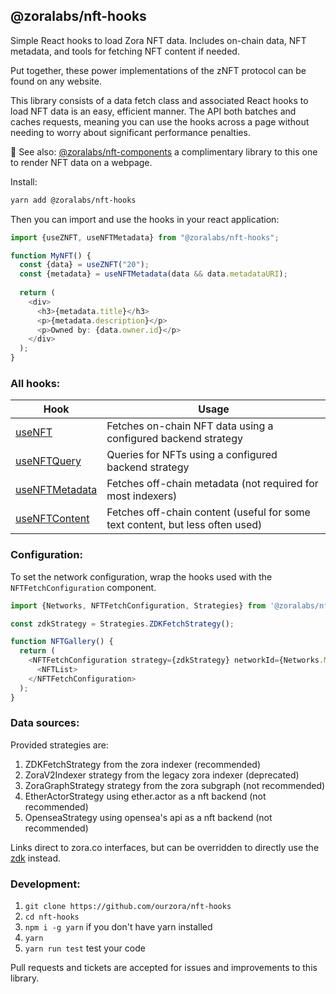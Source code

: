 ## @zoralabs/nft-hooks

Simple React hooks to load Zora NFT data. Includes on-chain data, NFT metadata, and tools for fetching NFT content if needed.

Put together, these power implementations of the zNFT protocol can be found on any website.

This library consists of a data fetch class and associated React hooks to load NFT data is an easy, efficient manner. The API both batches and caches requests, meaning you can use the hooks across a page without needing to worry about significant performance penalties.

👯 See also: [@zoralabs/nft-components](https://github.com/ourzora/nft-components) a complimentary library to this one to render NFT data on a webpage.


Install:
```bash
yarn add @zoralabs/nft-hooks
```

Then you can import and use the hooks in your react application:

```ts
import {useZNFT, useNFTMetadata} from "@zoralabs/nft-hooks";

function MyNFT() {
  const {data} = useZNFT("20");
  const {metadata} = useNFTMetadata(data && data.metadataURI);
  
  return (
    <div>
      <h3>{metadata.title}</h3>
      <p>{metadata.description}</p>
      <p>Owned by: {data.owner.id}</p>
    </div>
  );
}
```

### All hooks:

| Hook | Usage |
| -- | -- |
| [useNFT](docs/useNFT.md) | Fetches on-chain NFT data using a configured backend strategy
| [useNFTQuery](docs/useNFTQuery.md) | Queries for NFTs using a configured backend strategy
| [useNFTMetadata](docs/useNFTMetadata.md) | Fetches off-chain metadata (not required for most indexers)
| [useNFTContent](docs/useNFTContent.md) | Fetches off-chain content (useful for some text content, but less often used)

### Configuration:

To set the network configuration, wrap the hooks used with the `NFTFetchConfiguration` component.

```ts
import {Networks, NFTFetchConfiguration, Strategies} from '@zoralabs/nft-hooks';

const zdkStrategy = Strategies.ZDKFetchStrategy();

function NFTGallery() {
  return (
    <NFTFetchConfiguration strategy={zdkStrategy} networkId={Networks.MAINNET}>
      <NFTList>
    </NFTFetchConfiguration>
  );
}
```

### Data sources:

Provided strategies are:
1. ZDKFetchStrategy from the zora indexer (recommended)
2. ZoraV2Indexer strategy from the legacy zora indexer (deprecated)
3. ZoraGraphStrategy strategy from the zora subgraph (not recommended)
4. EtherActorStrategy using ether.actor as a nft backend (not recommended)
5. OpenseaStrategy using opensea's api as a nft backend (not recommended)

Links direct to zora.co interfaces, but can be overridden to directly use the [zdk](https://github.com/ourzora/zdk) instead.

### Development:

1. `git clone https://github.com/ourzora/nft-hooks`
2. `cd nft-hooks`
3. `npm i -g yarn` if you don't have yarn installed
4. `yarn`
5. `yarn run test` test your code

Pull requests and tickets are accepted for issues and improvements
to this library.
